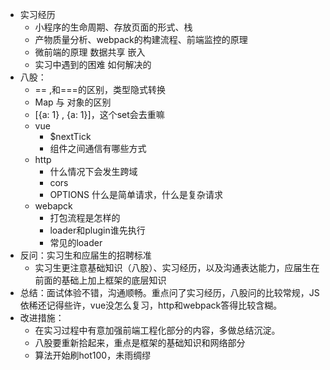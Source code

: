 - 实习经历
	- 小程序的生命周期、存放页面的形式、栈
	- 产物质量分析、webpack的构建流程、前端监控的原理
	- 微前端的原理 数据共享 嵌入
	- 实习中遇到的困难 如何解决的
- 八股：
	- == ,和===的区别，类型隐式转换
	- Map 与 对象的区别
	- [{a: 1} , {a: 1}]，这个set会去重嘛
	- vue
		- $nextTick
		- 组件之间通信有哪些方式
	- http
		- 什么情况下会发生跨域
		- cors
		- OPTIONS 什么是简单请求，什么是复杂请求
	- webapck
		- 打包流程是怎样的
		- loader和plugin谁先执行
		- 常见的loader
- 反问：实习生和应届生的招聘标准
	- 实习生更注意基础知识（八股）、实习经历，以及沟通表达能力，应届生在前面的基础上加上框架的底层知识
- 总结：面试体验不错，沟通顺畅。重点问了实习经历，八股问的比较常规，JS依稀还记得些许，vue没怎么复习，http和webpack答得比较含糊。
- 改进措施：
	- 在实习过程中有意加强前端工程化部分的内容，多做总结沉淀。
	- 八股要重新拾起来，重点是框架的基础知识和网络部分
	- 算法开始刷hot100，未雨绸缪